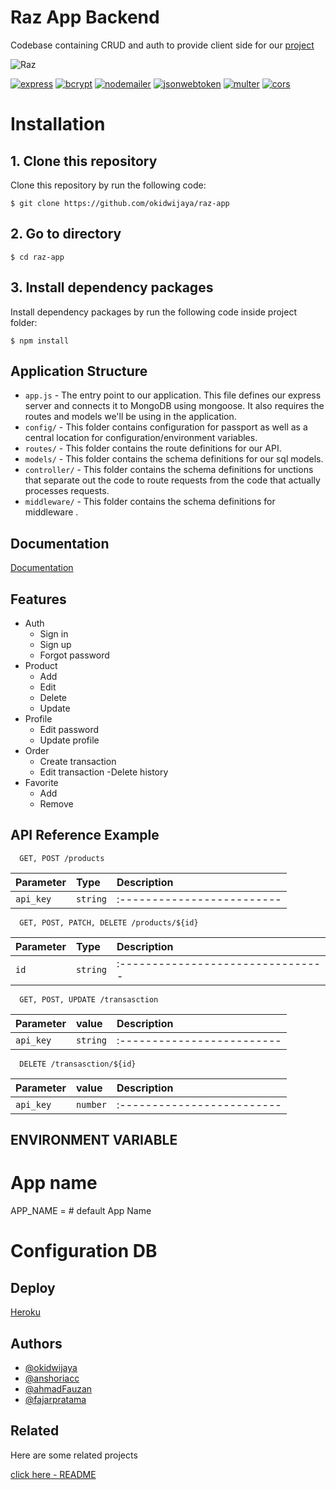 
# Raz App Backend

Codebase containing CRUD and auth to provide client side for our [project](##Related) 

![Raz](https://drive.google.com/uc?export=view&id=1FcgncPq7HGnaEXO0tmrE6r2ZykxhtSF-)

[![express](https://img.shields.io/npm/v/react-router-dom?label=express)](https://www.npmjs.com/package/express)
[![bcrypt](https://img.shields.io/badge/bcrypt-5.0.1-blue)](https://www.npmjs.com/package/bcrypt)
[![nodemailer](https://img.shields.io/badge/nodemailer-6.7.3-blue)](https://www.npmjs.com/package/nodemailer)
[![jsonwebtoken](https://img.shields.io/badge/jsonwebtoken-8.5.1-blue)](https://www.npmjs.com/package/jsonwebtoken)
[![multer](https://img.shields.io/badge/multer-1.4.4-blue)](https://www.npmjs.com/package/multer)
[![cors](https://img.shields.io/badge/cors-2.8.5-blue)](https://www.npmjs.com/package/cors)

# Installation
## 1. Clone this repository

Clone this repository by run the following code:

```
$ git clone https://github.com/okidwijaya/raz-app
```
## 2. Go to directory

```
$ cd raz-app
```

## 3. Install dependency packages

Install dependency packages by run the following code inside project folder:

```
$ npm install
```

## Application Structure

- `app.js` - The entry point to our application. This file defines our express server and connects it to MongoDB using mongoose. It also requires the routes and models we'll be using in the application.
- `config/` - This folder contains configuration for passport as well as a central location for configuration/environment variables.
- `routes/` - This folder contains the route definitions for our API.
- `models/` - This folder contains the schema definitions for our sql models.
- `controller/` - This folder contains the schema definitions for unctions that separate out the code to route requests from the code that actually processes requests.
- `middleware/` - This folder contains the schema definitions for middleware .

## Documentation

[Documentation](https://www.postman.com/collections/4d374ffde5756cac4265)


## Features

- Auth
    - Sign in
    - Sign up
    - Forgot password
- Product
    - Add
    - Edit
    - Delete
    - Update
 - Profile
    - Edit password
    - Update profile
 - Order
    - Create transaction
    - Edit transaction
    -Delete history
 - Favorite
    - Add
    - Remove

## API Reference Example

```http
  GET, POST /products
```

| Parameter | Type     | Description                |
| :-------- | :------- | :------------------------- |
| `api_key` | `string` | :------------------------- |


```http
  GET, POST, PATCH, DELETE /products/${id}
```

| Parameter | Type     | Description                       |
| :-------- | :------- | :-------------------------------- |
| `id`      | `string` | :-------------------------------- |

```http
  GET, POST, UPDATE /transasction
```

| Parameter | value    | Description                |
| :-------- | :------- | :------------------------- |
| `api_key` | `string` | :------------------------- |

```http
  DELETE /transasction/${id}
```

| Parameter | value    | Description                |
| :-------- | :------- | :------------------------- |
| `api_key` | `number` | :------------------------- |


## ENVIRONMENT VARIABLE

# App name
APP_NAME = # default App Name


# Configuration DB

## Deploy

[Heroku](https://raz-furniture-backend.herokuapp.com)

## Authors

- [@okidwijaya]( https://github.com/okidwijaya)
- [@anshoriacc]( https://github.com/anshoriacc)
- [@ahmadFauzan]( https://github.com/special-snowflake)
- [@fajarpratama](https://github.com/ikehikeh151)


## Related

Here are some related projects

[click here - README](https://github.com/anshoriacc/raz-webapp-nextjs)
